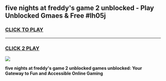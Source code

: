 
## five nights at freddy's game 2 unblocked - Play Unblocked Gmaes & Free #lh05j
<h3>
<a href="https://news.freeplayer.one?title=five_nights_at_freddy's_game_2_unblocked&ref=03M">CLICK TO PLAY</a></h3>
<hr>

<h3>
<a href="https://news.freeplayer.one?title=five_nights_at_freddy's_game_2_unblocked&ref=03M">CLICK 2 PLAY</a>
  
</h3>

<a href="https://news.freeplayer.one?title=five_nights_at_freddy's_game_2_unblocked&ref=03M"><img src="https://clearcache.store/games.png"></a>


**five nights at freddy's game 2 unblocked games unblocked: Your Gateway to Fun and Accessible Online Gaming**
